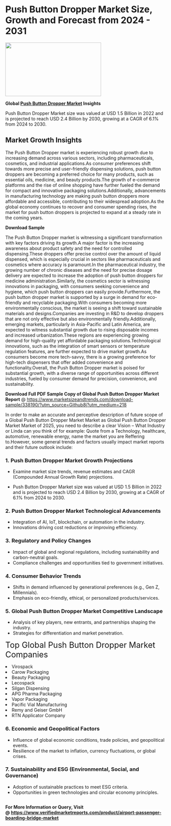 <H1>Push Button Dropper Market Size, Growth and Forecast from 2024 - 2031</H1><img class="aligncenter size-medium wp-image-584254" src="https://thirdeyenews.in/wp-content/uploads/2024/09/Global-Market-Research-300x168.jpeg" alt="" width="300" height="168" /><p><strong>Global&nbsp;<a href="https://www.marketsizeandtrends.com/download-sample/338190/?utm_source=Github8j?utm_medium=218">Push Button Dropper Market</a> Insights</strong></p><p>Push Button Dropper Market size was valued at USD 1.5 Billion in 2022 and is projected to reach USD 2.4 Billion by 2030, growing at a CAGR of 6.1% from 2024 to 2030.</p><p><h2>Market Growth Insights</h2> <p>The Push Button Dropper market is experiencing robust growth due to increasing demand across various sectors, including pharmaceuticals, cosmetics, and industrial applications.As consumer preferences shift towards more precise and user-friendly dispensing solutions, push button droppers are becoming a preferred choice for many products, such as essential oils, medicine, and beauty products.The growth of e-commerce platforms and the rise of online shopping have further fueled the demand for compact and innovative packaging solutions.Additionally, advancements in manufacturing technology are making push button droppers more affordable and accessible, contributing to their widespread adoption.As the global economy continues to recover and consumer spending rises, the market for push button droppers is projected to expand at a steady rate in the coming years.</p> <p><strong>Download Sample</strong></p> <p>The Push Button Dropper market is witnessing a significant transformation with key factors driving its growth.A major factor is the increasing awareness about product safety and the need for controlled dispensing.These droppers offer precise control over the amount of liquid dispensed, which is especially crucial in sectors like pharmaceuticals and cosmetics where accuracy is paramount.In the pharmaceutical industry, the growing number of chronic diseases and the need for precise dosage delivery are expected to increase the adoption of push button droppers for medicine administration.Similarly, the cosmetics sector is witnessing innovations in packaging, with consumers seeking convenience and hygiene, which push button droppers can easily provide.Furthermore, the push button dropper market is supported by a surge in demand for eco-friendly and recyclable packaging.With consumers becoming more environmentally conscious, the market is seeing a shift toward sustainable materials and designs.Companies are investing in R&D to develop droppers that are not only effective but also environmentally friendly.Additionally, emerging markets, particularly in Asia-Pacific and Latin America, are expected to witness substantial growth due to rising disposable incomes and increased urbanization.These regions are experiencing growing demand for high-quality yet affordable packaging solutions.Technological innovations, such as the integration of smart sensors or temperature regulation features, are further expected to drive market growth.As consumers become more tech-savvy, there is a growing preference for high-tech dispensers that offer added convenience and functionality.Overall, the Push Button Dropper market is poised for substantial growth, with a diverse range of opportunities across different industries, fueled by consumer demand for precision, convenience, and sustainability.</p> <p><span class=""><strong>Download Full PDF Sample Copy of Global Push Button Dropper Market Report</strong> @ <a href="https://www.marketsizeandtrends.com/download-sample/338190/?utm_source=Github8j?utm_medium=218" target="_blank">https://www.marketsizeandtrends.com/download-sample/338190/?utm_source=Github8j?utm_medium=218</a></span></p><p>In order to make an accurate and perceptive description of future scope of a Global&nbsp;Push Button Dropper Market Market as Global&nbsp;Push Button Dropper Market Market of 2025, you need to describe a clear Vision &ndash; What Industry or Linda can you think of for example: Quote from a Technology, healthcare, automotive, renewable energy, name the market you are Reffering to.However, some general trends and factors usually impact market reports and their future outlook include:</p><h3>1.&nbsp;<strong>Push Button Dropper Market Growth Projections</strong></h3><ul><li>Examine market size trends, revenue estimates and CAGR (Compounded Annual Growth Rate) projections.</li><li><p>Push Button Dropper Market size was valued at USD 1.5 Billion in 2022 and is projected to reach USD 2.4 Billion by 2030, growing at a CAGR of 6.1% from 2024 to 2030.</p></li></ul><h3>2.&nbsp;<strong>Push Button Dropper Market Technological Advancements</strong></h3><ul><li>Integration of AI, IoT, blockchain, or automation in the industry.</li><li>Innovations driving cost reductions or improving efficiency.</li></ul><h3>3.&nbsp;<strong>Regulatory and Policy Changes</strong></h3><ul><li>Impact of global and regional regulations, including sustainability and carbon-neutral goals.</li><li>Compliance challenges and opportunities tied to government initiatives.</li></ul><h3>4.&nbsp;<strong>Consumer Behavior Trends</strong></h3><ul><li>Shifts in demand influenced by generational preferences (e.g., Gen Z, Millennials).</li><li>Emphasis on eco-friendly, ethical, or personalized products/services.</li></ul><h3>5.&nbsp;<strong>Global Push Button Dropper Market Competitive Landscape</strong></h3><ul><li>Analysis of key players, new entrants, and partnerships shaping the industry.</li><li>Strategies for differentiation and market penetration.</li></ul><p data-pm-slice="1 1 []"><span style="color: inherit; font-family: inherit; font-size: 25px;">Top Global Push Button Dropper Market Companies</span></p><div class="" data-test-id=""><p><li>Virospack</li><li> Carow Packaging</li><li> Beauty Packaging</li><li> Lecospack</li><li> Silgan Dispensing</li><li> APG Pharma Packaging</li><li> Vapor Packaging</li><li> Pacific Vial Manufacturing</li><li> Remy and Geiser GmbH</li><li> RTN Applicator Company</li></p></div><h3>6.&nbsp;<strong>Economic and Geopolitical Factors</strong></h3><ul><li>Influence of global economic conditions, trade policies, and geopolitical events.</li><li>Resilience of the market to inflation, currency fluctuations, or global crises.</li></ul><h3>7.&nbsp;<strong>Sustainability and ESG (Environmental, Social, and Governance)</strong></h3><ul><li>Adoption of sustainable practices to meet ESG criteria.</li><li>Opportunities in green technologies and circular economy principles.</li></ul><h2><strong style="font-size: 14px;">For More Information or Query, Visit @&nbsp;</strong><a style="background-color: #ffffff; font-size: 14px;" href="https://www.marketsizeandtrends.com/report/push-button-dropper-market/" target="_blank">https://www.verifiedmarketreports.com/product/airport-passenger-boarding-bridge-market</a></h2>
